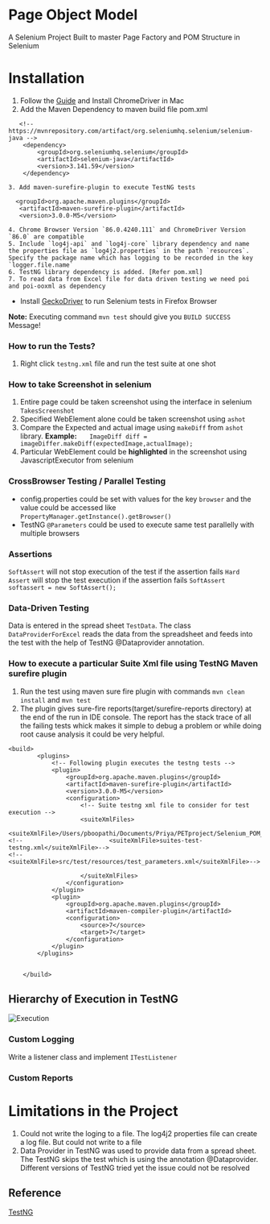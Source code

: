 # Page Object Model
A Selenium Project Built to master Page Factory and POM Structure in Selenium

# Installation

   1. Follow the [Guide](https://www.kenst.com/2015/03/including-the-chromedriver-location-in-macos-system-path/) and  Install ChromeDriver in  Mac
   2. Add the Maven Dependency to maven build file pom.xml
```
   <!-- https://mvnrepository.com/artifact/org.seleniumhq.selenium/selenium-java -->
    <dependency>
        <groupId>org.seleniumhq.selenium</groupId>
        <artifactId>selenium-java</artifactId>
        <version>3.141.59</version>
    </dependency>
```
    3. Add maven-surefire-plugin to execute TestNG tests
    
```
  <groupId>org.apache.maven.plugins</groupId>
   <artifactId>maven-surefire-plugin</artifactId>
   <version>3.0.0-M5</version>

```
    4. Chrome Browser Version `86.0.4240.111` and ChromeDriver Version `86.0` are compatible 
    5. Include `log4j-api` and `log4j-core` library dependency and name the properties file as `log4j2.properties` in the path `resources`. Specify the package name which has logging to be recorded in the key  `logger.file.name`
    6. TestNG library dependency is added. [Refer pom.xml]
    7. To read data from Excel file for data driven testing we need poi and poi-ooxml as dependency
 - Install [GeckoDriver](https://www.browserstack.com/guide/run-selenium-tests-using-firefox-driver) to run Selenium tests in Firefox Browser
    
 
**Note:** Executing command `mvn test` should give you `BUILD SUCCESS` Message!


### How to run the Tests?
1. Right click `testng.xml` file and run the test suite at one shot

### How to take Screenshot in selenium
1. Entire page could be taken screenshot using the interface in selenium `TakesScreenshot`
2. Specified WebElement alone could be taken screenshot using `ashot`
3. Compare the Expected and actual image using `makeDiff` from `ashot` library. 
    **Example:** `   ImageDiff diff = imageDiffer.makeDiff(expectedImage,actualImage);`
4. Particular WebElement could be  **highlighted** in the screenshot using JavascriptExecutor from selenium

### CrossBrowser Testing / Parallel Testing
  - config.properties could be set with values for the key `browser` and the value could be accessed like `PropertyManager.getInstance().getBrowser()`
  - TestNG `@Parameters` could be used to execute same test parallelly with multiple browsers   

### Assertions
`SoftAssert` will not stop execution of the test if the assertion fails
`Hard Assert` will stop the test execution if the assertion fails
`SoftAssert softassert = new SoftAssert();`


### Data-Driven Testing
Data is entered in the spread sheet `TestData`. The class `DataProviderForExcel` reads the data from the spreadsheet and feeds into the test with the help of TestNG @Dataprovider annotation.

### How to execute a particular Suite Xml file using TestNG Maven surefire plugin
1. Run the test using maven sure fire plugin with commands `mvn clean install` and `mvn test`
2. The plugin gives sure-fire reports(target/surefire-reports directory) at the end of the run in IDE console. The report has the stack trace of all the failing tests whick makes it simple to debug a problem or while doing root cause analysis it could be very helpful.
```
<build>
        <plugins>
            <!-- Following plugin executes the testng tests -->
            <plugin>
                <groupId>org.apache.maven.plugins</groupId>
                <artifactId>maven-surefire-plugin</artifactId>
                <version>3.0.0-M5</version>
                <configuration>
                    <!-- Suite testng xml file to consider for test execution -->
                    <suiteXmlFiles>
                        <suiteXmlFile>/Users/pboopathi/Documents/Priya/PETproject/Selenium_POM_Project/testng.xml</suiteXmlFile>/
<!--                        <suiteXmlFile>suites-test-testng.xml</suiteXmlFile>-->
<!--                        <suiteXmlFile>src/test/resources/test_parameters.xml</suiteXmlFile>-->

                    </suiteXmlFiles>
                </configuration>
            </plugin>
            <plugin>
                <groupId>org.apache.maven.plugins</groupId>
                <artifactId>maven-compiler-plugin</artifactId>
                <configuration>
                    <source>7</source>
                    <target>7</target>
                </configuration>
            </plugin>
        </plugins>


    </build>
```

## Hierarchy of Execution in TestNG
![Execution](https://github.com/priya006/Page_Object_Model/blob/master/TestNG.png)

### Custom Logging
Write a listener class and implement `ITestListener`

### Custom Reports


# Limitations in the Project
1. Could not write the loging to a file. The log4j2 properties file can create a log file. But could not write to a file
2. Data Provider in TestNG was used to provide data from a spread sheet. The TestNG skips the test which is using the annotation @Dataprovider. Different versions of TestNG tried yet the issue could not be resolved



Reference
------------------------------------
[TestNG](https://www.toolsqa.com/testng/testng-dataproviders/)